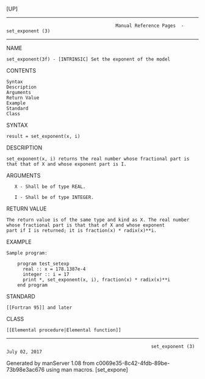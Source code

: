 [UP]

-----------------------------------------------------------------------------------------------------------------------------------
                                            Manual Reference Pages  - set_exponent (3)
-----------------------------------------------------------------------------------------------------------------------------------
                                                                 
NAME

    set_exponent(3f) - [INTRINSIC] Set the exponent of the model

CONTENTS

    Syntax
    Description
    Arguments
    Return Value
    Example
    Standard
    Class

SYNTAX

    result = set_exponent(x, i)

DESCRIPTION

    set_exponent(x, i) returns the real number whose fractional part is that that of X and whose exponent part is I.

ARGUMENTS

       X - Shall be of type REAL.

       I - Shall be of type INTEGER.

RETURN VALUE

    The return value is of the same type and kind as X. The real number whose fractional part is that that of X and whose exponent
    part if I is returned; it is fraction(x) * radix(x)**i.

EXAMPLE

    Sample program:

        program test_setexp
          real :: x = 178.1387e-4
          integer :: i = 17
          print *, set_exponent(x, i), fraction(x) * radix(x)**i
        end program



STANDARD

    [[Fortran 95]] and later

CLASS

    [[Elemental procedure|Elemental function]]

-----------------------------------------------------------------------------------------------------------------------------------

                                                         set_exponent (3)                                             July 02, 2017

Generated by manServer 1.08 from c0069e35-8c42-4fdb-89be-73b98e3ac676 using man macros.
                                                           [set_expone]
